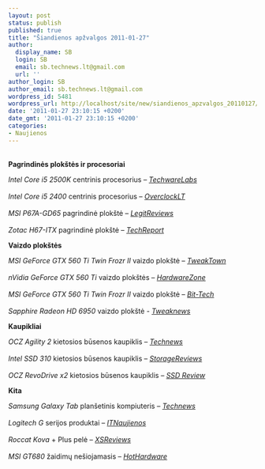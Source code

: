 ```yaml
---
layout: post
status: publish
published: true
title: "Šiandienos apžvalgos 2011-01-27"
author:
  display_name: SB
  login: SB
  email: sb.technews.lt@gmail.com
  url: ''
author_login: SB
author_email: sb.technews.lt@gmail.com
wordpress_id: 5481
wordpress_url: http://localhost/site/new/siandienos_apzvalgos_20110127/
date: '2011-01-27 23:10:15 +0200'
date_gmt: '2011-01-27 23:10:15 +0200'
categories:
- Naujienos
---
```

<p>
<br /><b>Pagrindinės plokštės ir procesoriai</b></p>
<p><i>Intel Core i5 2500K</i> centrinis procesorius – <i><a class="ns" href="http://www.techwarelabs.com/intel-core-i5-2500k-sandy-bridge-cpu/">TechwareLabs</a></i><br />
<br /><i>Intel Core i5 2400</i> centrinis procesorius – <i><a class="ns" href="http://overclock.lt/hardware/apzvalga-intel-sandy-bridge">OverclockLT</a></i><br />
<br /><i>MSI P67A-GD65</i> pagrindinė plokštė – <i><a class="ns" href="http://www.legitreviews.com/article/1495/1/">LegitReviews</a></i><br />
<br /><i>Zotac H67-ITX</i> pagrindinė plokštė – <i><a class="ns" href="http://techreport.com/articles.x/20290">TechReport</a></i></p>
<p><b>Vaizdo plokštės</b></p>
<p><i>MSI GeForce GTX 560 Ti Twin Frozr II</i> vaizdo plokštė – <i><a class="ns" href="http://www.tweaktown.com/reviews/3802/msi_geforce_gtx_560_ti_1gb_twin_frozr_ii_video_card/index.html">TweakTown</a></i><br />
<br /><i>nVidia GeForce GTX 560 Ti</i> vaizdo plokštės – <i><a class="ns" href="http://www.hardwarezone.com/features/view/131506">HardwareZone</a></i><br />
<br /><i>MSI GeForce GTX 560 Ti Twin Frozr II</i> vaizdo plokštė – <i><a class="ns" href="http://www.bit-tech.net/hardware/graphics/2011/01/27/msi-geforce-gtx-560-ti-1gb-review/1">Bit-Tech</a></i><br />
<br /><i>Sapphire Radeon HD 6950</i> vaizdo plokštė - <i><a class="ns" href="http://www.tweaknews.net/reviews/sapphire_hd_6950_review/">Tweaknews</a></i></p>
<p><b>Kaupikliai</b></p>
<p><i>OCZ Agility 2</i> kietosios būsenos kaupiklis – <i><a class="ns" href="http://technews.lt/naujiena/n/a/ocz_agility_2_ssd_kaupiklis.html">Technews</a></i><br />
<br /><i>Intel SSD 310</i> kietosios būsenos kaupiklis – <i><a class="ns" href="http://www.storagereview.com/intel_ssd_310_series_80gb_review">StorageReviews</a></i><br />
<br /><i>OCZ RevoDrive x2</i> kietosios būsenos kaupiklis – <i><a class="ns" href="http://thessdreview.com/our-reviews/ocz-revodrive-x2-100gb-pcie-ssd-review-fastest-consumer-ssd-available/">SSD Review</a></i></p>
<p><b>Kita</b></p>
<p><i>Samsung Galaxy Tab</i> planšetinis kompiuteris – <i><a class="ns" href="http://technews.lt/naujiena/n/a/samsuns_galaxy_tab_plansetas.html">Technews</a></i><br />
<br /><i>Logitech G</i> serijos produktai – <i><a class="ns" href="http://www.itnaujienos.lt/naujiena/ITN_tyrimas-_Logitech_G510,_G700,_G930.html">ITNaujienos</a></i><br />
<br /><i>Roccat Kova</i> + Plus pelė – <i><a class="ns" href="http://www.xsreviews.co.uk/reviews/peripherals/roccat-kova-plus/">XSReviews</a></i><br />
<br /><i>MSI GT680</i> žaidimų nešiojamasis – <i><a class="ns" href="http://hothardware.com/Reviews/MSI-GT680-Gaming-Laptop-Review/">HotHardware</a></i><br /></p>
